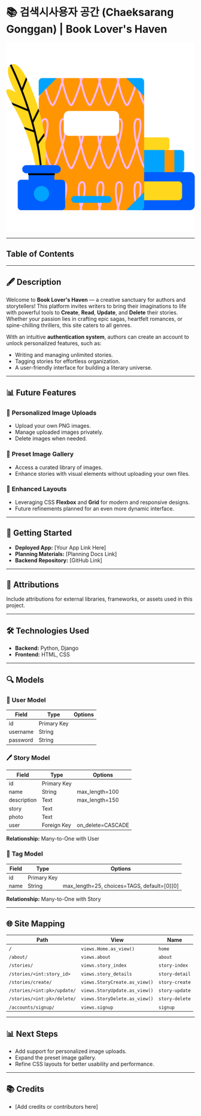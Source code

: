 # 📚 검색시사용자 공간 (Chaeksarang Gonggan) | **Book Lover's Haven**

![Logo](main_app/static/images/book.png)

---

## **Table of Contents**

---

## 🖋️ **Description**

Welcome to **Book Lover's Haven** — a creative sanctuary for authors and storytellers! This platform invites writers to bring their imaginations to life with powerful tools to **Create**, **Read**, **Update**, and **Delete** their stories. Whether your passion lies in crafting epic sagas, heartfelt romances, or spine-chilling thrillers, this site caters to all genres.

With an intuitive **authentication system**, authors can create an account to unlock personalized features, such as:

- Writing and managing unlimited stories.
- Tagging stories for effortless organization.
- A user-friendly interface for building a literary universe.

---

## 📊 **Future Features**

### 📸 **Personalized Image Uploads**

- Upload your own PNG images.
- Manage uploaded images privately.
- Delete images when needed.

### 🔗 **Preset Image Gallery**

- Access a curated library of images.
- Enhance stories with visual elements without uploading your own files.

### 🎨 **Enhanced Layouts**

- Leveraging CSS **Flexbox** and **Grid** for modern and responsive designs.
- Future refinements planned for an even more dynamic interface.

---

## 🚀 **Getting Started**

- **Deployed App:** [Your App Link Here]
- **Planning Materials:** [Planning Docs Link]
- **Backend Repository:** [GitHub Link]

---

## 📖 **Attributions**

Include attributions for external libraries, frameworks, or assets used in this project.

---

## 🛠️ **Technologies Used**

- **Backend:** Python, Django
- **Frontend:** HTML, CSS

---

## 🔍 **Models**

### 🔑 **User Model**

| Field    | Type        | Options |
| -------- | ----------- | ------- |
| id       | Primary Key |         |
| username | String      |         |
| password | String      |         |

### 🖊️ **Story Model**

| Field       | Type        | Options           |
| ----------- | ----------- | ----------------- |
| id          | Primary Key |                   |
| name        | String      | max_length=100    |
| description | Text        | max_length=150    |
| story       | Text        |                   |
| photo       | Text        |                   |
| user        | Foreign Key | on_delete=CASCADE |

**Relationship:** Many-to-One with User

### 🔖 **Tag Model**

| Field | Type        | Options                                     |
| ----- | ----------- | ------------------------------------------- |
| id    | Primary Key |                                             |
| name  | String      | max_length=25, choices=TAGS, default=[0][0] |

**Relationship:** Many-to-One with Story

---

## 🌐 **Site Mapping**

| Path                        | View                          | Name           |
| --------------------------- | ----------------------------- | -------------- |
| `/`                         | `views.Home.as_view()`        | `home`         |
| `/about/`                   | `views.about`                 | `about`        |
| `/stories/`                 | `views.story_index`           | `story-index`  |
| `/stories/<int:story_id>`   | `views.story_details`         | `story-detail` |
| `/stories/create/`          | `views.StoryCreate.as_view()` | `story-create` |
| `/stories/<int:pk>/update/` | `views.StoryUpdate.as_view()` | `story-update` |
| `/stories/<int:pk>/delete/` | `views.StoryDelete.as_view()` | `story-delete` |
| `/accounts/signup/`         | `views.signup`                | `signup`       |

---

## 📊 **Next Steps**

- Add support for personalized image uploads.
- Expand the preset image gallery.
- Refine CSS layouts for better usability and performance.

---

## 📚 **Credits**

- [Add credits or contributors here]

